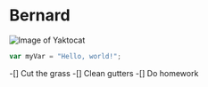 # Bernard 

![Image of Yaktocat](https://octodex.github.com/images/yaktocat.png)

``` javascript
var myVar = "Hello, world!";
```
-[] Cut the grass
-[] Clean gutters
-[] Do homework
